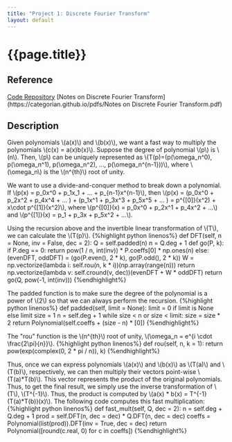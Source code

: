 ```yaml
---
title: "Project 1: Discrete Fourier Transform"
layout: default
---
```

<h1>{{page.title}}</h1>

<h2>Reference</h2>
<a href = "https://github.com/CategorIAN/CSCI_532_HW1">Code Repository</a>
[Notes on Discrete Fourier Transform](https://categorian.github.io/pdfs/Notes on Discrete Fourier Transform.pdf)

<h2>Description</h2>
<p>
Given polynomials \(a(x)\) and \(b(x)\), we want a fast way to multiply the polynomials \(c(x) = a(x)b(x)\). Suppose the degree of polynomial \(p\) is \(n\). Then, \(p\) can be uniquely represented as \(T(p)=(p(\omega_n^0), p(\omega_n^1), p(\omega_n^2), ..., p(\omega_n^{n-1}))\), where \(\omega_n\) is the \(n^{th}\) root of unity. 
</p>

<p>
We want to use a divide-and-conquer method to break down a polynomial. If \(p(x) = p_0x^0 + p_1x_1 + ... + p_{n-1}x^{n-1}\), then \(p(x) = (p_0x^0 + p_2x^2 + p_4x^4 + ... ) + (p_1x^1 + p_3x^3 + p_5x^5 + ... ) = p^{[0]}(x^2) + x\cdot p^{[1]}(x^2)\), where \(p^{[0]}(x) = p_0x^0 + p_2x^1 + p_4x^2 + ...\) and \(p^{[1]}(x) = p_1 + p_3x + p_5x^2 + ...\).
</p>

<p>Using the recursion above and the invertible linear transformation of \(T\), we can calculate the \(T(p)\).
{%highlight python linenos%}
def DFT(self, n = None, inv = False, dec = 2):
  Q = self.padded(n)
  n = Q.deg + 1
  def go(P, k):
      if P.deg == 0:
          return pow(1 / n, int(inv)) * P.coeffs[0] * np.ones(n)
      else:
          (evenDFT, oddDFT) = (go(P.even(), 2 * k), go(P.odd(), 2 * k))
          W = np.vectorize(lambda i: self.rou(n, k * i))(np.array(range(n)))
          return np.vectorize(lambda v: self.cround(v, dec))(evenDFT + W * oddDFT)
  return go(Q, pow(-1, int(inv)))
{%endhighlight%}
</p>

<p>The padded function is to make sure the degree of the polynomial is a power of \(2\) so that we can always perform the recursion. 
{%highlight python linenos%}
def padded(self, limit = None):
  limit = 0 if limit is None else limit
  size = 1
  n = self.deg + 1
  while size < n or size < limit:
      size = size * 2
  return Polynomial(self.coeffs + (size - n) * [0])
{%endhighlight%}
</p>

<p>
The "rou" function is the \(n^{th}\) root of unity, \(\omega_n = e^{i \cdot \frac{2\pi}{n}}\).
{%highlight python linenos%}
def rou(self, n, k = 1):
  return pow(exp(complex(0, 2 * pi / n)), k)
{%endhighlight%}
</p>

<p>Thus, once we can express polynomials \(a(x)\) and \(b(x)\) as \(T(a)\) and \(T(b)\), respectively, we can then multiply their vectors point-wise \(T(a)*T(b)\). This vector represents the product of the original polynomials. Thus, to get the final result, we simply use the inverse transformation of \(T\), \(T^{-1}\). Thus, the product is computed by \(a(x) * b(x) = T^{-1}(T(a)*T(b))(x)\). The following code computes this fast multiplication:
{%highlight python linenos%}
def fast_mult(self, Q, dec = 2):
  n = self.deg + Q.deg + 1
  prod = self.DFT(n, dec = dec) * Q.DFT(n, dec = dec)
  coeffs = Polynomial(list(prod)).DFT(inv = True, dec = dec)
  return Polynomial([round(c.real, 0) for c in coeffs])
{%endhighlight%}
</p>
